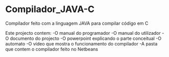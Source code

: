 # Compilador_JAVA-C
Compilador feito com a linguagem JAVA para compilar código em C

Este projecto contem:
-O manual do programador
-O manual do utilizador
-O documento do projecto
-O powerpoint explicando o parte conceitual
-O automato
-O vídeo que mostra o funcionamento do compilador
-A pasta que contem o compilador feito no Netbeans
